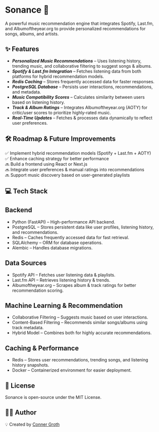 # Sonance 🎵
A powerful music recommendation engine that integrates Spotify, Last.fm, and Albumoftheyear.org to provide personalized recommendations for songs, albums, and artists.

## ✨ Features
- ***Personalized Music Recommendations*** – Uses listening history, trending music, and collaborative filtering to suggest songs & albums.  
- ***Spotify & Last.fm Integration*** – Fetches listening data from both platforms for hybrid recommendation models.  
- ***Redis Caching*** – Stores frequently accessed data for faster responses.  
- ***PostgreSQL Database*** – Persists user interactions, recommendations, and metadata.  
- ***Music Compatibility Scores*** – Calculates similarity between users based on listening history.  
- ***Track & Album Ratings*** – Integrates Albumoftheyear.org (AOTY) for critic/user scores to prioritize highly-rated music.  
- ***Real-Time Updates*** – Fetches & processes data dynamically to reflect user preferences.  

## 🛠 Roadmap & Future Improvements
✅ Implement hybrid recommendation models (Spotify + Last.fm + AOTY)  
✅ Enhance caching strategy for better performance  
🔜 Build a frontend using React or Next.js  
🔜 Integrate user preferences & manual ratings into recommendations  
🔜 Support music discovery based on user-generated playlists  

## 💻 Tech Stack
## Backend
- Python (FastAPI) – High-performance API backend.  
- PostgreSQL – Stores persistent data like user profiles, listening history, and recommendations.  
- Redis – Caches frequently accessed data for fast retrieval.  
- SQLAlchemy – ORM for database operations.  
- Alembic – Handles database migrations.  
## Data Sources  
- Spotify API – Fetches user listening data & playlists.  
- Last.fm API – Retrieves listening history & trends.  
- Albumoftheyear.org – Scrapes album & track ratings for better recommendation scoring.  
## Machine Learning & Recommendation  
- Collaborative Filtering – Suggests music based on user interactions.  
- Content-Based Filtering – Recommends similar songs/albums using track metadata.  
- Hybrid Model – Combines both for highly accurate recommendations.  
## Caching & Performance
- Redis – Stores user recommendations, trending songs, and listening history snapshots.  
- Docker – Containerized environment for easier deployment.


## 📜 License
Sonance is open-source under the MIT License.

## 👨‍💻 Author
💡 Created by [Conner Groth](https://www.linkedin.com/in/conner-groth-978228260/)


